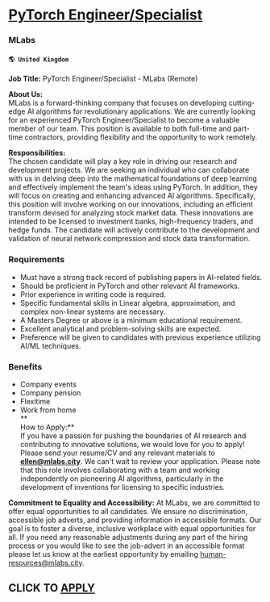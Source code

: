 # [PyTorch Engineer/Specialist](https://www.remotewlb.com/apply/pytorch-engineer-specialist-44736)  
### MLabs  
#### `🌎 United Kingdom`  

**Job Title:** PyTorch Engineer/Specialist - MLabs (Remote)  
  
 **About Us:**  
MLabs is a forward-thinking company that focuses on developing cutting-edge AI algorithms for revolutionary applications. We are currently looking for an experienced PyTorch Engineer/Specialist to become a valuable member of our team. This position is available to both full-time and part-time contractors, providing flexibility and the opportunity to work remotely.

  
 **Responsibilities:**  
The chosen candidate will play a key role in driving our research and development projects. We are seeking an individual who can collaborate with us in delving deep into the mathematical foundations of deep learning and effectively implement the team's ideas using PyTorch. In addition, they will focus on creating and enhancing advanced AI algorithms. Specifically, this position will involve working on our innovations, including an efficient transform devised for analyzing stock market data. These innovations are intended to be licensed to investment banks, high-frequency traders, and hedge funds. The candidate will actively contribute to the development and validation of neural network compression and stock data transformation.

### Requirements

  * Must have a strong track record of publishing papers in AI-related fields.
  * Should be proficient in PyTorch and other relevant AI frameworks.
  * Prior experience in writing code is required.
  * Specific fundamental skills in Linear algebra, approximation, and complex non-linear systems are necessary.
  * A Masters Degree or above is a minimum educational requirement.
  * Excellent analytical and problem-solving skills are expected.
  * Preference will be given to candidates with previous experience utilizing AI/ML techniques.

### Benefits

  * Company events
  * Company pension
  * Flexitime
  * Work from home  
 **  
How to Apply:**  
If you have a passion for pushing the boundaries of AI research and contributing to innovative solutions, we would love for you to apply! Please send your resume/CV and any relevant materials to **ellen@mlabs.city**. We can't wait to review your application. Please note that this role involves collaborating with a team and working independently on pioneering AI algorithms, particularly in the development of inventions for licensing to specific industries.

**Commitment to Equality and Accessibility:** At MLabs, we are committed to offer equal opportunities to all candidates. We ensure no discrimination, accessible job adverts, and providing information in accessible formats. Our goal is to foster a diverse, inclusive workplace with equal opportunities for all. If you need any reasonable adjustments during any part of the hiring process or you would like to see the job-advert in an accessible format please let us know at the earliest opportunity by emailing human-resources@mlabs.city.

  
## CLICK TO [APPLY](https://www.remotewlb.com/apply/pytorch-engineer-specialist-44736)

